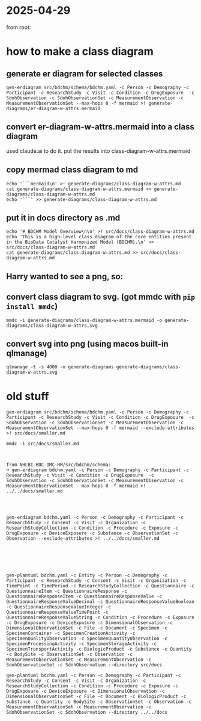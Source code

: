 # 2025-04-29
from root:

# how to make a class diagram

## generate er diagram for selected classes
    gen-erdiagram src/bdchm/schema/bdchm.yaml -c Person -c Demography -c Participant -c ResearchStudy -c Visit -c Condition -c DrugExposure  -c SdohObservation -c SdohObservationSet -c MeasurementObservation -c MeasurementObservationSet --max-hops 0 -f mermaid >! generate-diagrams/er-diagram-w-attrs.mermaid

## convert er-diagram-w-attrs.mermaid into a class diagram 
used claude.ai to do it. put the results into class-diagram-w-attrs.mermaid

## copy mermad class diagram to md
    echo '```mermaid\n' >! generate-diagrams/class-diagram-w-attrs.md
    cat generate-diagrams/class-diagram-w-attrs.mermaid >> generate-diagrams/class-diagram-w-attrs.md
    echo '```' >> generate-diagrams/class-diagram-w-attrs.md

## put it in docs directory as .md
    echo '# BDCHM Model Overview\n\n' >! src/docs/class-diagram-w-attrs.md
    echo 'This is a high-level class diagram of the core entities present in the BioData Catalyst Harmonized Model (BDCHM).\n' >> src/docs/class-diagram-w-attrs.md
    cat generate-diagrams/class-diagram-w-attrs.md >> src/docs/class-diagram-w-attrs.md


## Harry wanted to see a png, so:

## convert class diagram to svg. (got mmdc with `pip install mmdc`)
    mmdc -i generate-diagrams/class-diagram-w-attrs.mermaid -o generate-diagrams/class-diagram-w-attrs.svg

## convert svg into png (using macos built-in qlmanage)
    qlmanage -t -s 4000 -o generate-diagrams generate-diagrams/class-diagram-w-attrs.svg





# old stuff

    gen-erdiagram src/bdchm/schema/bdchm.yaml -c Person -c Demography -c Participant -c ResearchStudy -c Visit -c Condition -c DrugExposure  -c SdohObservation -c SdohObservationSet -c MeasurementObservation -c MeasurementObservationSet --max-hops 0 -f mermaid --exclude-attributes >! src/docs/smaller.md

    mmdc -i src/docs/smaller.md



    from NHLBI-BDC-DMC-HM/src/bdchm/schema:
    ➜ gen-erdiagram bdchm.yaml -c Person -c Demography -c Participant -c ResearchStudy -c Visit -c Condition -c DrugExposure  -c SdohObservation -c SdohObservationSet -c MeasurementObservation -c MeasurementObservationSet --max-hops 0 -f mermaid >! ../../docs/smaller.md




    gen-erdiagram bdchm.yaml -c Person -c Demography -c Participant -c ResearchStudy -c Consent -c Visit -c Organization -c ResearchStudyCollection -c Condition -c Procedure -c Exposure -c DrugExposure -c DeviceExposure -c Substance -c ObservationSet -c Observation --exclude-attributes >! ../../docs/smaller.md






    gen-plantuml bdchm.yaml -c Entity -c Person -c Demography -c Participant -c ResearchStudy -c Consent -c Visit -c Organization -c TimePoint -c TimePeriod -c ResearchStudyCollection -c Questionnaire -c QuestionnaireItem -c QuestionnaireResponse -c QuestionnaireResponseItem -c QuestionnaireResponseValue -c QuestionnaireResponseValueDecimal -c QuestionnaireResponseValueBoolean -c QuestionnaireResponseValueInteger -c QuestionnaireResponseValueTimePoint -c QuestionnaireResponseValueString -c Condition -c Procedure -c Exposure -c DrugExposure -c DeviceExposure -c DimensionalObservation -c DimensionalObservationSet -c File -c Document -c Specimen -c SpecimenContainer -c SpecimenCreationActivity -c SpecimenQualityObservation -c SpecimenQuantityObservation -c SpecimenProcessingActivity -c SpecimenStorageActivity -c SpecimenTransportActivity -c BiologicProduct -c Substance -c Quantity -c BodySite -c ObservationSet -c Observation -c MeasurementObservationSet -c MeasurementObservation -c SdohObservationSet -c SdohObservation --directory src/docs

    gen-plantuml bdchm.yaml -c Person -c Demography -c Participant -c ResearchStudy -c Consent -c Visit -c Organization -c ResearchStudyCollection -c Condition -c Procedure -c Exposure -c DrugExposure -c DeviceExposure -c DimensionalObservation -c DimensionalObservationSet -c File -c Document -c BiologicProduct -c Substance -c Quantity -c BodySite -c ObservationSet -c Observation -c MeasurementObservationSet -c MeasurementObservation -c SdohObservationSet -c SdohObservation --directory ../../docs
